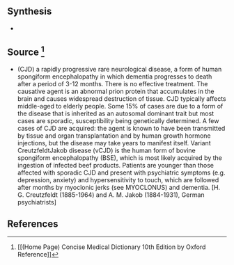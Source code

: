 ## Synthesis
- 
## Source [^1]
- (CJD) a rapidly progressive rare neurological disease, a form of human spongiform encephalopathy in which dementia progresses to death after a period of 3-12 months. There is no effective treatment. The causative agent is an abnormal prion protein that accumulates in the brain and causes widespread destruction of tissue. CJD typically affects middle-aged to elderly people. Some 15% of cases are due to a form of the disease that is inherited as an autosomal dominant trait but most cases are sporadic, susceptibility being genetically determined. A few cases of CJD are acquired: the agent is known to have been transmitted by tissue and organ transplantation and by human growth hormone injections, but the disease may take years to manifest itself. Variant CreutzfeldtJakob disease (vCJD) is the human form of bovine spongiform encephalopathy (BSE), which is most likely acquired by the ingestion of infected beef products. Patients are younger than those affected with sporadic CJD and present with psychiatric symptoms (e.g. depression, anxiety) and hypersensitivity to touch, which are followed after months by myoclonic jerks (see MYOCLONUS) and dementia. \[H. G. Creutzfeldt (1885-1964) and A. M. Jakob (1884-1931), German psychiatrists]
## References

[^1]: [[(Home Page) Concise Medical Dictionary 10th Edition by Oxford Reference]]